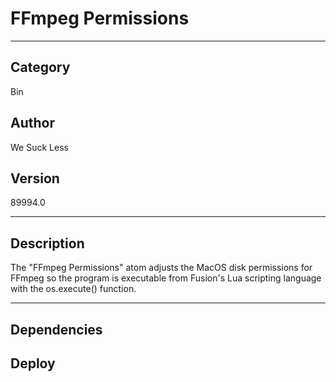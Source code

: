 # FFmpeg Permissions
___

## Category
Bin

## Author
We Suck Less

## Version
89994.0

___

## Description
<p>The "FFmpeg Permissions" atom adjusts the MacOS disk permissions for FFmpeg so the program is executable from Fusion's Lua scripting language with the os.execute() function.</p>

___

## Dependencies

## Deploy

